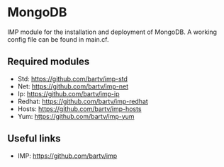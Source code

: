 MongoDB
=======
IMP module for the installation and deployment of MongoDB. A working config file can be found in main.cf. 

Required modules
----------------

* Std: https://github.com/bartv/imp-std
* Net: https://github.com/bartv/imp-net
* Ip: https://github.com/bartv/imp-ip
* Redhat: https://github.com/bartv/imp-redhat
* Hosts: https://github.com/bartv/imp-hosts
* Yum: https://github.com/bartv/imp-yum

Useful links
-------------

* IMP: https://github.com/bartv/imp 